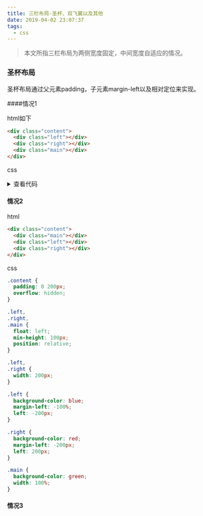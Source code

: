 ```yaml
---
title: 三栏布局-圣杯、双飞翼以及其他
date: 2019-04-02 23:07:37
tags:
  - css
---
```


> 本文所指三栏布局为两侧宽度固定，中间宽度自适应的情况。

### 圣杯布局

圣杯布局通过父元素padding，子元素margin-left以及相对定位来实现。

####情况1

html如下

```html
<div class="content">
  <div class="left"></div>
  <div class="right"></div>
  <div class="main"></div>
</div>
```

css

<details>
<summary>查看代码</summary>
<pre>
.content {
  padding: 0 200px;
  overflow: hidden;
}
.left,
.right,
.main {
  float: left;
  min-height: 100px;
  position: relative;
}
.left,
.right {
  width: 200px;
}
.left {
  background-color: blue;
  margin-left: -100%;
  left: -200px;
}
.right {
  background-color: red;
  margin-left: -200px;
  left: 200px;
}
.main {
  background-color: green;
  width: 100%;
}
</pre>
</details>

#### 情况2

html

```html
<div class="content">
  <div class="main"></div>
  <div class="left"></div>
  <div class="right"></div>
</div>
```

css

```css
.content {
  padding: 0 200px;
  overflow: hidden;
}

.left,
.right,
.main {
  float: left;
  min-height: 100px;
  position: relative;
}

.left,
.right {
  width: 200px;
}

.left {
  background-color: blue;
  margin-left: -100%;
  left: -200px;
}

.right {
  background-color: red;
  margin-left: -200px;
  left: 200px;
}

.main {
  background-color: green;
  width: 100%;
}
```

#### 情况3

